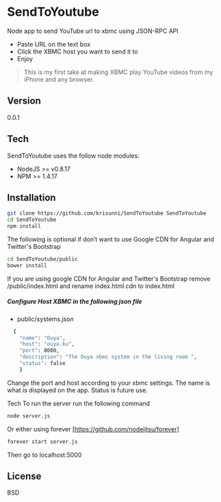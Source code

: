 SendToYoutube
=========

Node app to send YouTube url to xbmc using JSON-RPC API

  - Paste URL on the text box
  - Click the XBMC host you want to send it to
  - Enjoy



> This is my first take at making XBMC play YouTube videos from my iPhone and any browser.


Version
----

0.0.1

Tech
-----------

SendToYoutube uses the follow node modules:

* NodeJS >= v0.8.17
* NPM >= 1.4.17

Installation
--------------

```sh
git clone https://github.com/krisunni/SendToYoutube SendToYoutube
cd SendToYoutube
npm install
```

The following is optional if don’t want to use Google CDN for Angular and Twitter's Bootstrap

```sh
cd SendToYoutube/public
bower install
```
If you are using google CDN for Angular and Twitter's Bootstrap remove /public/index.html and rename index.html.cdn to index.html

##### Configure Host XBMC in the following json file

* public/systems.json



```sh
  {
    "name": "Ouya",
    "host": "ouya.ku",
    "port": 8080,
    "description": "The Ouya xbmc system in the living room ",
    "status": false
    }
```

Change the port and host according to your xbmc settings. The name is what is displayed on the app. 
Status is future use.

Tech
To run the server run the following command 
```sh
node server.js
```

Or either using  forever [https://github.com/nodejitsu/forever]  
```sh
forever start server.js
```
Then go to localhost:5000 

License
----

BSD


